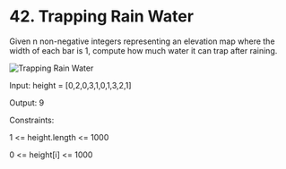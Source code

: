# 42. Trapping Rain Water

Given n non-negative integers representing an elevation map where the width of each bar is 1, compute how much water it can trap after raining.

![Trapping Rain Water](./img/img_01.avif)

Input: height = [0,2,0,3,1,0,1,3,2,1]

Output: 9



Constraints:

1 <= height.length <= 1000

0 <= height[i] <= 1000



